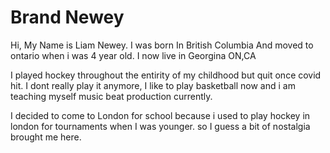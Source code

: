 # Brand Newey

Hi, My Name is Liam Newey. I was born In British Columbia And moved to ontario when i was 4 year old. I now live in Georgina ON,CA

I played hockey throughout the entirity of my childhood but quit once covid hit. I dont really play it anymore, I like to play basketball now and i am teaching myself music beat production currently. 

I decided to come to London for school because i used to play hockey in london for tournaments when I was younger. so I guess a bit of nostalgia brought me here. 

